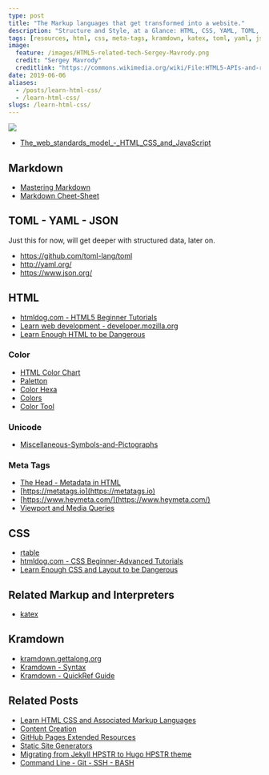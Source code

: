 ```yaml
---
type: post
title: "The Markup languages that get transformed into a website."
description: "Structure and Style, at a Glance: HTML, CSS, YAML, TOML, JSON, Kramdown."
tags: [resources, html, css, meta-tags, kramdown, katex, toml, yaml, json, fundamentals]
image:
  feature: /images/HTML5-related-tech-Sergey-Mavrody.png
  credit: "Sergey Mavrody"
  creditlink: "https://commons.wikimedia.org/wiki/File:HTML5-APIs-and-related-technologies-by-Sergey-Mavrody.png"
date: 2019-06-06
aliases:
  - /posts/learn-html-css/
  - /learn-html-css/
slugs: /learn-html-css/
---
```


![](https://infominer.id/web-work/images/HTML5-related-tech-Sergey-Mavrody.png)

* [The_web_standards_model_-_HTML_CSS_and_JavaScript](https://www.w3.org/wiki/The_web_standards_model_-_HTML_CSS_and_JavaScript)

## Markdown

* <a href="https://guides.github.com/features/mastering-markdown/" target="_blank">Mastering Markdown</a>
* <a href="https://github.com/adam-p/markdown-here/wiki/Markdown-Cheatsheet" target="_blank">Markdown Cheet-Sheet</a>

## TOML - YAML - JSON

Just this for now, will get deeper with structured data, later on.

* https://github.com/toml-lang/toml
* http://yaml.org/
* https://www.json.org/


## HTML

* [htmldog.com - HTML5 Beginner Tutorials](https://htmldog.com/guides/html/beginner/)
* [Learn web development - developer.mozilla.org](https://developer.mozilla.org/en-US/docs/Learn)
* [Learn Enough HTML to be Dangerous](https://www.learnenough.com/html-tutorial)


### Color 

* [HTML Color Chart](https://htmlcolorcodes.com/color-chart/)
* [Paletton](http://paletton.com/)
* [Color Hexa](https://www.colorhexa.com/)
* [Colors](http://clrs.cc/)
* [Color Tool](https://material.io/tools/color/#!/?view.left=0&view.right=0&primary.color=455A64)

### Unicode

* [Miscellaneous-Symbols-and-Pictographs](https://unicode-table.com/en/#miscellaneous-symbols-and-pictographs)

### Meta Tags

* [The Head - Metadata in HTML](https://developer.mozilla.org/en-US/docs/Learn/HTML/Introduction_to_HTML/The_head_metadata_in_HTML)
* [https://metatags.io](https://metatags.io)
* [https://www.heymeta.com/](https://www.heymeta.com/)
* [Viewport and Media Queries](https://docs.google.com/presentation/d/1rmxwWa9P6_xHqonmh5ONXRS-jPc5XKbnv99Rjkhe04s/present?slide=id.i0)


## CSS

* [rtable](https://dbushell.com/2016/03/04/css-only-responsive-tables/)
* [htmldog.com - CSS Beginner-Advanced Tutorials](https://htmldog.com/guides/css/)
* [Learn Enough CSS and Layout to be Dangerous](https://www.learnenough.com/css-and-layout-tutorial)

## Related Markup and Interpreters

* [katex](https://khan.github.io/KaTeX/)

## Kramdown

* [kramdown.gettalong.org](https://kramdown.gettalong.org/)
* [Kramdown - Syntax](https://kramdown.gettalong.org/syntax.html)
* [Kramdown - QuickRef Guide](https://kramdown.gettalong.org/quickref.html)


## Related Posts

* [Learn HTML CSS and Associated Markup Languages](https://infominer.id/web-work/learn-html-css/)
* [Content Creation](https://infominer.id/web-work/content-creation/)
* [GitHub Pages Extended Resources](https://infominer.id/web-work/github-pages-extended-resources/)
* [Static Site Generators](https://infominer.id/web-work/static-site-generators/)
* [Migrating from Jekyll HPSTR to Hugo HPSTR theme](https://infominer.id/web-work/migrate-jekyll-hpstr-hugo/)
* [Command Line - Git - SSH - BASH](https://infominer.id/web-work/command-line-git-ssh/)
